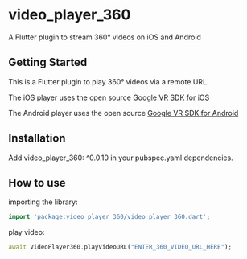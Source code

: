 # video_player_360

A Flutter plugin to stream 360° videos on iOS and Android

## Getting Started

This is a Flutter plugin to play 360° videos via a remote URL. 

The iOS player uses the open source [Google VR SDK for iOS](https://github.com/googlevr/gvr-ios-sdk)

The Android player uses the open source [Google VR SDK for Android](https://github.com/googlevr/gvr-android-sdk)

## Installation
Add video_player_360: ^0.0.10 in your pubspec.yaml dependencies.

## How to use #
importing the library:
``` dart
import 'package:video_player_360/video_player_360.dart';
```
play video:
``` dart
await VideoPlayer360.playVideoURL("ENTER_360_VIDEO_URL_HERE");
```